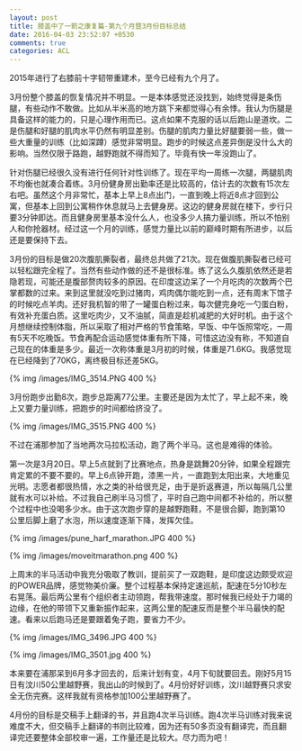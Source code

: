 ```yaml
---
layout: post
title: 膝盖中了一箭之康复篇-第九个月暨3月份目标总结
date: 2016-04-03 23:52:07 +0530
comments: true
categories: ACL
---
```


2015年进行了右膝前十字韧带重建术，至今已经有九个月了。

<!-- more -->

3月份整个膝盖的恢复情况并不明显。一是本体感觉还没找到，始终觉得是条伤腿，有些动作不敢做。比如从半米高的地方跳下来都觉得心有余悸。我认为伤腿是具备这样的能力的，只是心理作用而已。这点如果不克服的话以后跑山是道坎。二是伤腿和好腿的肌肉水平仍然有明显差别。伤腿的肌肉力量比好腿要弱一些，做一些大重量的训练（比如深蹲）感觉非常明显。跑步的时候这点差异倒是没什么大的影响。当然仅限于路跑，越野跑就不得而知了。毕竟有快一年没跑山了。

针对伤腿已经很久没有进行任何针对性训练了。现在平均一周练一次腿，两腿肌肉不均衡也就凑合着练。3月份健身房出勤率还是比较高的，估计去的次数有15次左右吧。虽然这个月非常忙，基本上早上8点出门，一直到晚上将近8点才回到公寓，但基本上回到公寓稍作休息就马上去健身房。这边的健身房就在楼下，步行只要3分钟即达。而且健身房里基本没什么人，也没多少人搞力量训练，所以不怕别人和你抢器材。经过这一个月的训练，感觉力量比以前的巅峰时期有所进步，以后还是要保持下去。

3月份的目标是做20次腹肌撕裂者，最终总共做了21次。现在做腹肌撕裂者已经可以轻松跟完全程了。当然有些动作做的还不是很标准。练了这么久腹肌依然还是若隐若现，可能还是腹部赘肉较多的原因。在印度这边呆了一个月吃肉的次数两个巴掌都数的过来。来到这里就没吃到过猪肉，鸡肉偶尔能吃到一点，还有周末下馆子的时候吃点羊肉。还好我机智的带了一罐蛋白粉过来，每次健完身吃一勺蛋白粉，有效补充蛋白质。这里吃肉少，又不油腻，简直是趁机减肥的大好时机。由于这个月想继续控制体脂，所以采取了相对严格的节食策略，早饭、中午饭照常吃，一周有5天不吃晚饭。节食再配合运动感觉体重有所下降，可惜这边没有称，不知道自己现在的体重是多少。最近一次称体重是3月初的时候，体重是71.6KG。我感觉现在已经降到了70KG，离终极目标还差5KG。

{% img /images/IMG_3514.PNG 400 %}

3月份跑步出勤8次，跑步总距离77公里。主要还是因为太忙了，早上起不来，晚上又要力量训练，把跑步的时间都给挤没了。

{% img /images/IMG_3515.PNG 400 %}

不过在浦那参加了当地两次马拉松活动，跑了两个半马。这也是难得的体验。

第一次是3月20日。早上5点就到了比赛地点，热身是跳舞20分钟，如果全程跟完肯定累的不要不要的。早上6点钟开跑，漆黑一片，一直跑到太阳出来，大地重见光明。志愿者都很热情，水之类的补给很充足，由于是折返赛道，所以每隔几公里就有水可以补给。不过我自己刷半马习惯了，平时自己跑中间都不补给的，所以整个过程中也没喝多少水。由于这次跑步穿的是越野跑鞋，不是很合脚，跑到第10公里后脚上磨了水泡，所以速度逐渐下降，发挥欠佳。

{% img /images/pune_harf_marathon.JPG 400 %}

{% img /images/moveitmarathon.png 400 %}

上周末的半马活动中我充分吸取了教训，提前买了一双跑鞋，是印度这边颇受欢迎的POWER品牌，感觉物美价廉。整个过程基本保持定速巡航，配速在5分10秒左右晃荡。最后两公里有个组织者主动领跑，帮我带速度。那时候我已经处于力竭的边缘，在他的带领下又重新振作起来，这两公里的配速反而是整个半马最快的配速。看来以后跑马还是要跟着兔子跑，要省力不少。

{% img /images/IMG_3496.JPG 400 %}

{% img /images/IMG_3501.jpg 400 %}

本来要在浦那呆到6月多才回去的，后来计划有变，4月下旬就要回去。刚好5月15日有汶川50公里越野赛，我出山的时候到了。4月份好好训练，汶川越野赛只求安全无伤完赛。这样我就有资格参加100公里越野赛了。

4月份的目标是交稿手上翻译的书，并且跑4次半马训练。跑4次半马训练对我来说难度不大，但交稿手上翻译的书则比较难，因为还有50多页没有翻译完，而且翻译完还要整体全部校审一遍，工作量还是比较大。尽力而为吧！